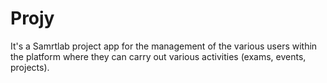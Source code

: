 # Projy

It's a Samrtlab project app for the management of the various users within the platform where they can carry out various activities (exams, events, projects).
